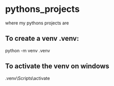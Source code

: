 # pythons_projects
where my pythons projects are

## To create a venv .venv:
python -m venv .venv

## To activate the venv on windows
.venv\Scripts\activate

